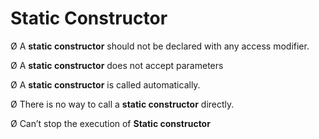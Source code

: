 # Static Constructor

Ø A **static constructor** should not be declared with any access modifier.

Ø A **static constructor** does not accept parameters

Ø A **static constructor** is called automatically.

Ø There is no way to call a **static constructor** directly.

Ø Can’t stop the execution of **Static constructor**


